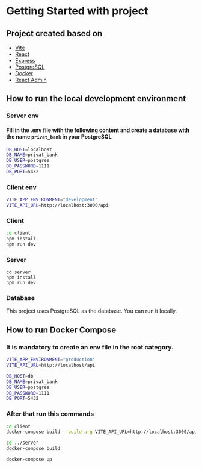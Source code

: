 # Getting Started with project
## Project created based on
- [Vite](https://vitejs.dev/)
- [React](https://reactjs.org/)
- [Express](https://expressjs.com/)
- [PostgreSQL](https://www.postgresql.org/)
- [Docker](https://www.docker.com/)
- [React Admin](https://marmelab.com/react-admin/)

## How to run the local development environment 

### Server env


#### Fill in the .env file with the following content and create a database with the name `privat_bank` in your PostgreSQL
```bash
DB_HOST=localhost
DB_NAME=privat_bank
DB_USER=postgres
DB_PASSWORD=1111
DB_PORT=5432
```

### Client env
```bash
VITE_APP_ENVIRONMENT="development"
VITE_API_URL=http://localhost:3000/api 
```

### Client
```bash
cd client
npm install
npm run dev
```

### Server
```
cd server
npm install
npm run dev
```

### Database
This project uses PostgreSQL as the database. You can run it locally.


## How to run Docker Compose

### It is mandatory to create an env file in the root category. 
```bash
VITE_APP_ENVIRONMENT="production"
VITE_API_URL=http://localhost/api

DB_HOST=db
DB_NAME=privat_bank
DB_USER=postgres
DB_PASSWORD=1111
DB_PORT=5432
```
### After that run this commands

```bash
cd client
docker-compose build --build-arg VITE_API_URL=http://localhost:3000/api

cd ../server
docker-compose build

docker-compose up
```


